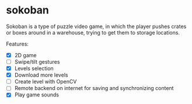 # sokoban

Sokoban is a type of puzzle video game, in which the player pushes crates or boxes around in a warehouse, trying to get them to storage locations.

Features:

- [x] 2D game
- [ ] Swipe/tilt gestures
- [x] Levels selection
- [x] Download more levels
- [ ] Create level with OpenCV
- [ ] Remote backend on internet for saving and synchronizing content
- [x] Play game sounds
